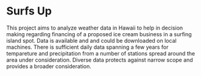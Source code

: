 # Surfs Up
This project aims to analyze weather data in Hawaii to help in decision making regarding financing of a proposed ice cream business in a surfing island spot.
Data is available and and could be downloaded on local machines. There is sufficient daily data spanning a few years for tempareture and precipitation from a number of stations spread around the area under consideration. Diverse data protects against narrow scope and provides a broader consideration.
